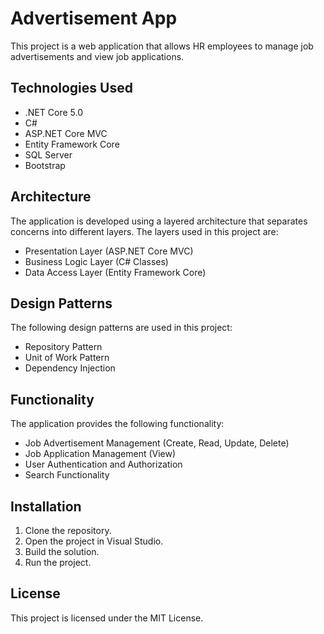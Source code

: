 # Advertisement App

This project is a web application that allows HR employees to manage job advertisements and view job applications.

## Technologies Used

- .NET Core 5.0
- C#
- ASP.NET Core MVC
- Entity Framework Core
- SQL Server
- Bootstrap

## Architecture

The application is developed using a layered architecture that separates concerns into different layers. The layers used in this project are:

- Presentation Layer (ASP.NET Core MVC)
- Business Logic Layer (C# Classes)
- Data Access Layer (Entity Framework Core)

## Design Patterns

The following design patterns are used in this project:

- Repository Pattern
- Unit of Work Pattern
- Dependency Injection

## Functionality

The application provides the following functionality:

- Job Advertisement Management (Create, Read, Update, Delete)
- Job Application Management (View)
- User Authentication and Authorization
- Search Functionality

## Installation

1. Clone the repository.
2. Open the project in Visual Studio.
3. Build the solution.
4. Run the project.

## License

This project is licensed under the MIT License.
